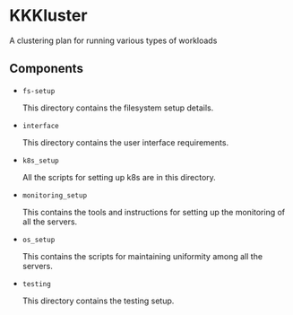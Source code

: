 # KKKluster
A clustering plan for running various types of workloads

## Components

- `fs-setup`

    This directory contains the filesystem setup details.
- `interface`
    
    This directory contains the user interface requirements.
- `k8s_setup`
    
    All the scripts for setting up k8s are in this directory.
- `monitoring_setup`
    
    This contains the tools and instructions for setting up the monitoring of all the servers.
- `os_setup`
    
    This contains the scripts for maintaining uniformity among all the servers.
- `testing`
    
    This directory contains the testing setup.
